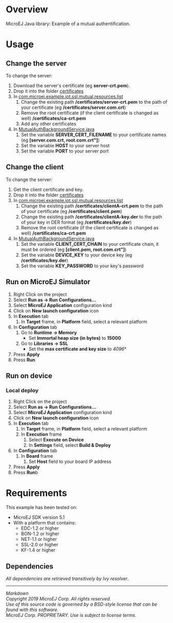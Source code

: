 # Overview

MicroEJ Java library: Example of a mutual authentification.

# Usage

## Change the server 

To change the server:
1. Download the server's certificate (eg **server-crt.pem**).
2. Drop it into the folder [certificates](src/main/resources/certificates)
3. In [com.microej.example.iot.ssl.mutual.resources.list](src/main/resources/com/microej/example/iot/ssl/mutual/com.microej.example.iot.ssl.mutual.resources.list)
	1. Change the existing path **/certificates/server-crt.pem** to the path of your certificate (eg **/certificates/server.com.crt**)
	2. Remove the root certificate (if the client certificate is changed as well) **/certificates/ca-crt.pem**
	3. Add any other certificates
4. In  [MutualAuthBackgroundService.java](src/main/java/com/microej/example/iot/ssl/mutual/MutualAuthBackgroundService.java)
 	1. Set the variable **SERVER_CERT_FILENAME** to your certificate names (eg **[server.com.crt, root.com.crt"]**)
	2. Set the variable **HOST** to your server host
	3. Set the variable **PORT** to your server port

## Change the client 

To change the server:
1. Get the client certificate and key.
2. Drop it into the folder [certificates](src/main/resources/certificates)
3. In [com.microej.example.iot.ssl.mutual.resources.list](src/main/resources/com/microej/example/iot/ssl/mutual/com.microej.example.iot.ssl.mutual.resources.list)
	1. Change the existing path **/certificates/clientA-crt.pem** to the path of your certificate (eg **/certificates/client.pem**)
	2. Change the existing path **/certificates/clientA-key.der** to the path of your key in DER format (eg **/certificates/key.der**)
	3. Remove the root certificate (if the client certificate is changed as well) **/certificates/ca-crt.pem**
4. In  [MutualAuthBackgroundService.java](src/main/java/com/microej/example/iot/ssl/mutual/MutualAuthBackgroundService.java)
 	1. Set the variable **CLIENT_CERT_CHAIN** to your certificate chain, it must be ordered (eg **[client.pem, root.com.crt"]**)
	2. Set the variable **DEVICE_KEY** to your device key (eg **/certificates/key.der**)
	3. Set the variable **KEY_PASSWORD** to your key's password

## Run on MicroEJ Simulator

1. Right Click on the project
2. Select **Run as -> Run Configurations...** 
3. Select **MicroEJ Application** configuration kind
4. Click on **New launch configuration** icon
5. In **Execution** tab
	1. In **Target** frame, in **Platform** field, select a relevant platform
6. In **Configuration** tab
	1. Go to **Runtime -> Memory**
		* Set **Immortal heap size (in bytes)** to **15000**
	2. Go to **Libraries -> SSL**
		* Set the **max certificate and key size** to *4096**
7. Press **Apply**
8. Press **Run**

## Run on device

### Local deploy

1. Right Click on the project
2. Select **Run as -> Run Configurations...** 
3. Select **MicroEJ Application** configuration kind
4. Click on **New launch configuration** icon
5. In **Execution** tab
	1. In **Target** frame, in **Platform** field, select a relevant platform
	2. In **Execution** frame
		1. Select **Execute on Device**
		2. In **Settings** field, select **Build & Deploy**
6. In **Configuration** tab
	1. In **Board** frame
		1. Set **Host** field to your board IP address
7. Press **Apply**
8. Press **Run**b 

# Requirements

This example has been tested on:

* MicroEJ SDK version 5.1
* With a platform that contains:
    * EDC-1.2 or higher
    * BON-1.2 or higher
    * NET-1.1 or higher
    * SSL-2.0 or higher
    * KF-1.4 or higher

## Dependencies

_All dependencies are retrieved transitively by Ivy resolver_.

---  
_Markdown_   
_Copyright 2019 MicroEJ Corp. All rights reserved._   
_Use of this source code is governed by a BSD-style license that can be found with this software._   
_MicroEJ Corp. PROPRIETARY. Use is subject to license terms._   